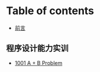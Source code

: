 # Table of contents

* [前言](README.md)

## 程序设计能力实训 <a href="#程序设计能力实训" id="程序设计能力实训"></a>

* [1001 A + B Problem](程序设计能力实训/1001-a-+-b-problem.md)
